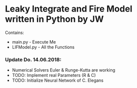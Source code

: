 # Leaky Integrate and Fire Model written in Python by JW

Contains:
* main.py - Execute Me
* LIFModel.py - All the Functions

### Update Do. 14.06.2018:
* Numerical Solvers Euler & Runge-Kutta are working
* TODO: Implement real Parameters (R & C)
* TODO: Initialize Neural Network of C. Elegans
